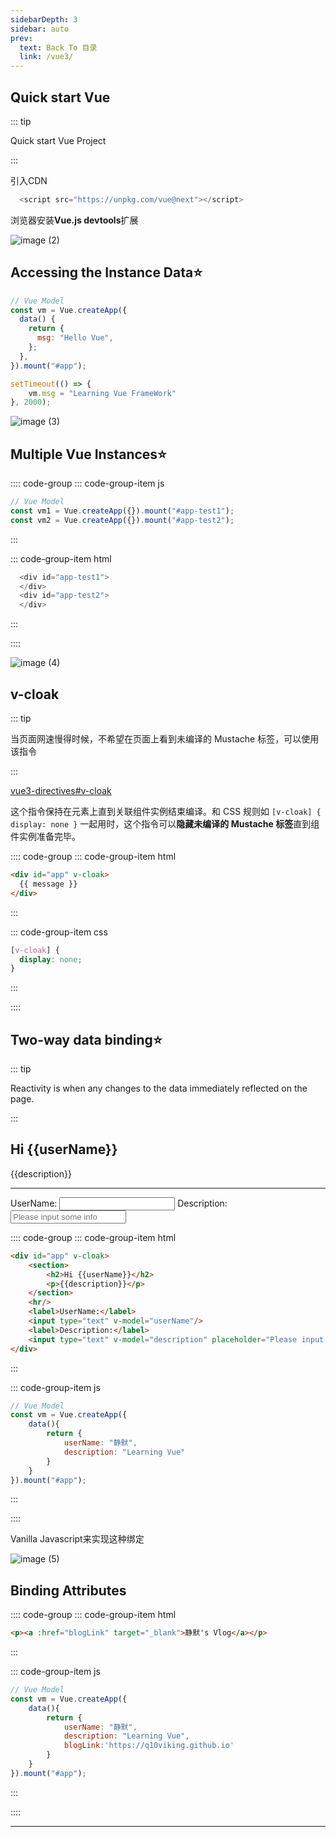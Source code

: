 ```yaml
---
sidebarDepth: 3
sidebar: auto
prev:
  text: Back To 目录
  link: /vue3/
---
```




## Quick start Vue

::: tip

Quick start Vue Project

:::

引入CDN

```js
  <script src="https://unpkg.com/vue@next"></script>
```

浏览器安装**Vue.js devtools**扩展

![image (2)](https://gitee.com/q10viking/PictureRepos/raw/master/images//202112021044125.jpg)



## Accessing the Instance Data:star:

```javascript {11}
// Vue Model
const vm = Vue.createApp({
  data() {
    return {
      msg: "Hello Vue",
    };
  },
}).mount("#app");

setTimeout(() => {
    vm.msg = "Learning Vue FrameWork"
}, 2000);
```

![image (3)](https://gitee.com/q10viking/PictureRepos/raw/master/images//202112021057333.jpg)



## Multiple Vue Instances:star:

:::: code-group
::: code-group-item js

```js
// Vue Model
const vm1 = Vue.createApp({}).mount("#app-test1");
const vm2 = Vue.createApp({}).mount("#app-test2");
```

:::

::: code-group-item html

```js
  <div id="app-test1">
  </div>
  <div id="app-test2">
  </div>
```

:::

::::

![image (4)](https://gitee.com/q10viking/PictureRepos/raw/master/images//202112021128352.jpg)



## v-cloak

::: tip

当页面网速慢得时候，不希望在页面上看到未编译的 Mustache 标签，可以使用该指令

:::

[vue3-directives#v-cloak](https://v3.cn.vuejs.org/api/directives.html#v-cloak)

这个指令保持在元素上直到关联组件实例结束编译。和 CSS 规则如 `[v-cloak] { display: none }` 一起用时，这个指令可以**隐藏未编译的 Mustache 标签**直到组件实例准备完毕。

:::: code-group
::: code-group-item html

```html
<div id="app" v-cloak>
  {{ message }}
</div>
```

:::

::: code-group-item css

```css
[v-cloak] {
  display: none;
}
```

:::

::::



## Two-way data binding:star:

::: tip

Reactivity is when any changes to the data immediately reflected on the page.

:::

<div id="app" v-cloak>
    <section>
      <h2>Hi {{userName}}</h2>
      <p>{{description}}</p>
    </section>
    <hr/>
    <label>UserName:</label>
    <input type="text" v-model="userName"/>
    <label>Description:</label>
    <input type="text" v-model="description" placeholder="Please input some info"/>
  </div>



:::: code-group
::: code-group-item html

```html
<div id="app" v-cloak>
    <section>
        <h2>Hi {{userName}}</h2>
        <p>{{description}}</p>
    </section>
    <hr/>
    <label>UserName:</label>
    <input type="text" v-model="userName"/>
    <label>Description:</label>
    <input type="text" v-model="description" placeholder="Please input some info"/>
</div>
```

:::

::: code-group-item js

```js
// Vue Model
const vm = Vue.createApp({
    data(){
        return {
            userName: "静默",
            description: "Learning Vue"
        }
    }
}).mount("#app");
```

:::

::::

Vanilla Javascript来实现这种绑定

![image (5)](https://gitee.com/q10viking/PictureRepos/raw/master/images//202112021320117.jpg)



## Binding Attributes

:::: code-group
::: code-group-item html

```html
<p><a :href="blogLink" target="_blank">静默's Vlog</a></p>
```

:::

::: code-group-item js

```js
// Vue Model
const vm = Vue.createApp({
    data(){
        return {
            userName: "静默",
            description: "Learning Vue",
            blogLink:'https://q10viking.github.io'
        }
    }
}).mount("#app");
```

:::

::::


----------



<script>
    export default {
    data(){
        return {
           userName: "静默",
           description: "Learning Vue"
        }
    }
}
</script>

